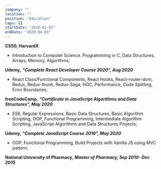 ```yaml
---
company: ""
location: ""
position: "Education"
tags: []
startDate: "2010-01-01"
endDate: "2020-04-03"
---
```


**CS50, HarvardX**

- Introduction to Computer Science. Programmimg in C, Data Structures, Arrays, Memory, Algorithms;

**Udemy,** **_"Complete React Developer Course 2020", Aug 2020_**

- React Class/Functional Components, React Hooks, React-router-dom, Redux, Redux-thunk, Redux-Saga, HOC, Performance, Code Splitting, Error Boundaries;

**freeCodeCamp,** **_"Certificate in JavaScript Algorithms and Data Structures", May 2020_**

- ES6, Regular Expressions, Basic Data Structures, Basic Algorithm Scripting, OOP, Functional Programming, Intermediate Algorithm Scripting, JavaScript Algorithms and Data Structures Projects;

**Udemy,** **_"Complete JavaScript Course 2019", May 2020_**

- OOP, Functional Programming, Build Projects with Vanilla JS using MVC pattern;

**National University of Pharmacy,** **_Master of Pharmacy, Sep 2010- Dec 2015_**
